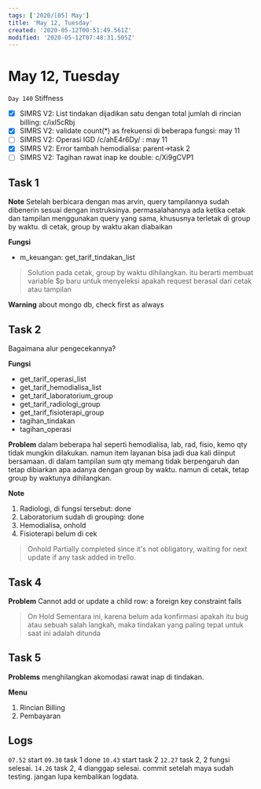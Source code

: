 ```yaml
---
tags: ['2020/[05] May']
title: 'May 12, Tuesday'
created: '2020-05-12T00:51:49.561Z'
modified: '2020-05-12T07:48:31.505Z'
---
```


# May 12, Tuesday

`Day 140` Stiffness

- [x] SIMRS V2: List tindakan dijadikan satu dengan total jumlah di rincian billing: c/ixl5cRbj
- [x] SIMRS V2: validate count(*) as frekuensi di beberapa fungsi: may 11
- [ ] SIMRS V2: Operasi IGD /c/ahE4r6Dy/ : may 11
- [x] SIMRS V2: Error tambah hemodialisa: parent->task 2
- [ ] SIMRS V2: Tagihan rawat inap ke double: c/Xi9gCVP1

## Task 1

**Note**
Setelah berbicara dengan mas arvin, query tampilannya sudah dibenerin sesuai dengan instruksinya. permasalahannya ada ketika cetak dan tampilan menggunakan query yang sama, khususnya terletak di group by waktu. di cetak, group by waktu akan diabaikan

**Fungsi**
- m_keuangan: get_tarif_tindakan_list

> Solution
  pada cetak, group by waktu dihilangkan. itu berarti membuat variable $p baru untuk menyeleksi apakah request berasal dari cetak atau tampilan

**Warning**
about mongo db, check first as always


## Task 2
Bagaimana alur pengecekannya?

**Fungsi**
- get_tarif_operasi_list
- get_tarif_hemodialisa_list
- get_tarif_laboratorium_group
- get_tarif_radiologi_group
- get_tarif_fisioterapi_group
- tagihan_tindakan
- tagihan_operasi

**Problem**
dalam beberapa hal seperti hemodialisa, lab, rad, fisio, kemo qty tidak mungkin dilakukan. namun item layanan bisa jadi dua kali diinput bersamaan. di dalam tampilan sum qty memang tidak berpengaruh dan tetap dibiarkan apa adanya dengan group by waktu. namun di cetak, tetap group by waktunya dihilangkan.


**Note**
1. Radiologi, di fungsi tersebut: done
2. Laboratorium sudah di grouping: done
3. Hemodialisa, onhold
4. Fisioterapi belum di cek

> Onhold
  Partially completed since it's not obligatory, waiting for next update if any task added in trello. 

## Task 4

**Problem**
Cannot add or update a child row: a foreign key constraint fails 

> On Hold
Sementara ini, karena belum ada konfirmasi apakah itu bug atau sebuah salah langkah, maka tindakan yang paling tepat untuk saat ini adalah ditunda

## Task 5
**Problems**
menghilangkan akomodasi rawat inap di tindakan.

**Menu**
1. Rincian Billing
2. Pembayaran


## Logs
`07.52` start
`09.30` task 1 done
`10.43` start task 2
`12.27` task 2, 2 fungsi selesai.
`14.26` task 2, 4 dianggap selesai. commit setelah maya sudah testing. jangan lupa kembalikan logdata.

